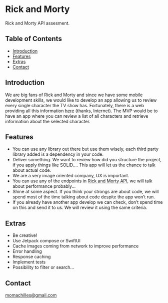 # Rick and Morty

Rick and Morty API assesment.

## Table of Contents

- [Introduction](#introduction)
- [Features](#features)
- [Extras](#extras)
- [Contact](#contact)

## Introduction

We are big fans of Rick and Morty and since we have some mobile development skills, we would like to develop an app allowing us to review every single character the TV show has.
Fortunately, there is a web providing all this information [here](https://rickandmortyapi.com/) (thanks, Internet).
The MVP would be to have an app where you can review a list of all characters and retrieve information about the selected character.

## Features

- You can use any library out there but use them wisely, each third party library added is a dependency in your code.
- Deliver something. We want to review how did you structure the project, if you apply things like SOLID.... This app will let us the chance to talk about actual code.
- We are a very image oriented company, UX is important.
- You can use any of the endpoints in [Rick and Morty API](https://rickandmortyapi.com/), we will talk about performance probably...
- Shine at some aspect. If you think your strongs are about code, we will spend most of the time talking about code despite the app won’t run.
- If you already have another app develop we can check, don’t spend time on this and send it to us. We will review it using the same criteria.

## Extras

- Be creative!
- Use Jetpack compose or SwiftUI
- Cache images coming from network to improve performance
- Error handling
- Response caching
- Implement tests
- Possibility to filter or search...

## Contact

momachilles@gmail.com
